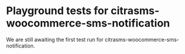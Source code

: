 # Playground tests for citrasms-woocommerce-sms-notification
We are still awaiting the first test run for citrasms-woocommerce-sms-notification.
